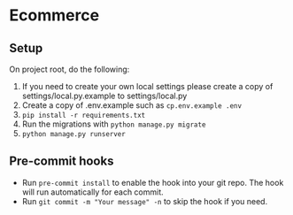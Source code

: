 # Ecommerce

## Setup

On project root, do the following:

1. If you need to create your own local settings please create a copy of settings/local.py.example to settings/local.py
2. Create a copy of .env.example such as `cp.env.example .env`
3. `pip install -r requirements.txt`
4. Run the migrations with `python manage.py migrate`
5. `python manage.py runserver`


## Pre-commit hooks
- Run `pre-commit install` to enable the hook into your git repo. The hook will run automatically for each commit.
- Run `git commit -m "Your message" -n` to skip the hook if you need.